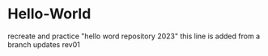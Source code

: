 # Hello-World
recreate and practice "hello word repository 2023"
this line is added from a branch updates rev01
